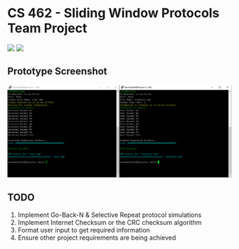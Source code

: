 # CS 462 - Sliding Window Protocols Team Project

<img src="https://img.shields.io/badge/platform-linux-success.svg"> <img src="https://img.shields.io/badge/version-0.5-green">

## Prototype Screenshot
![](demo.PNG)

## TODO
1. Implement Go-Back-N & Selective Repeat protocol simulations
2. Implement Internet Checksum or the CRC checksum algorithm
3. Format user input to get required information
4. Ensure other project requirements are being achieved
